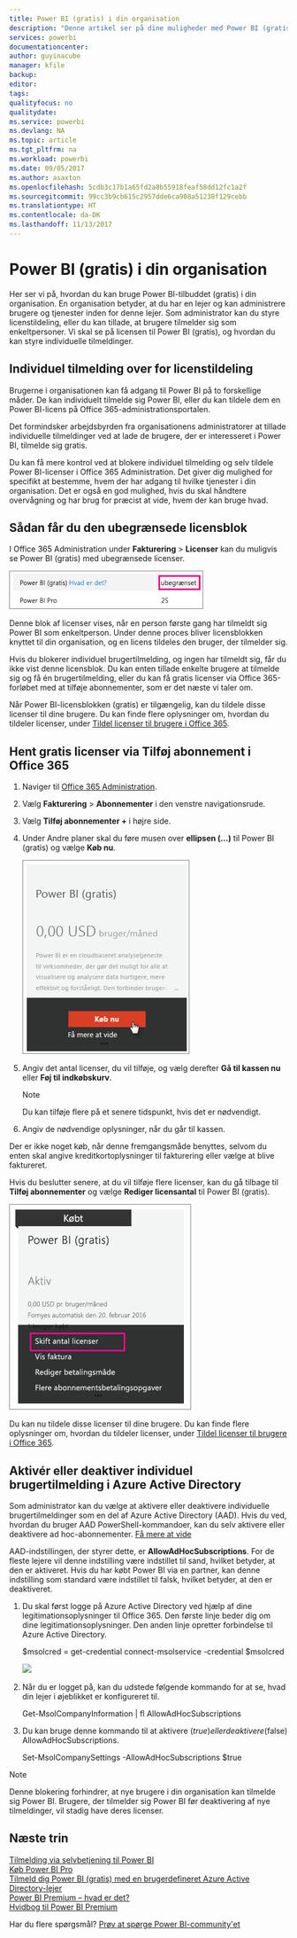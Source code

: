 ```yaml
---
title: Power BI (gratis) i din organisation
description: "Denne artikel ser på dine muligheder med Power BI (gratis) fra et organisationsperspektiv. Hvis du er administrator af din lejer, kan du her se, hvordan du administrerer gratis tilmeldinger."
services: powerbi
documentationcenter: 
author: guyinacube
manager: kfile
backup: 
editor: 
tags: 
qualityfocus: no
qualitydate: 
ms.service: powerbi
ms.devlang: NA
ms.topic: article
ms.tgt_pltfrm: na
ms.workload: powerbi
ms.date: 09/05/2017
ms.author: asaxton
ms.openlocfilehash: 5cdb3c17b1a65fd2a8b55918feaf58dd12fc1a2f
ms.sourcegitcommit: 99cc3b9cb615c2957dde6ca908a51238f129cebb
ms.translationtype: HT
ms.contentlocale: da-DK
ms.lasthandoff: 11/13/2017
---
```

# <a name="power-bi-free-in-your-organization"></a>Power BI (gratis) i din organisation
Her ser vi på, hvordan du kan bruge Power BI-tilbuddet (gratis) i din organisation. En organisation betyder, at du har en lejer og kan administrere brugere og tjenester inden for denne lejer. Som administrator kan du styre licenstildeling, eller du kan tillade, at brugere tilmelder sig som enkeltpersoner. Vi skal se på licensen til Power BI (gratis), og hvordan du kan styre individuelle tilmeldinger.

## <a name="individual-sign-up-versus-license-assignment"></a>Individuel tilmelding over for licenstildeling
Brugerne i organisationen kan få adgang til Power BI på to forskellige måder. De kan individuelt tilmelde sig Power BI, eller du kan tildele dem en Power BI-licens på Office 365-administrationsportalen.

Det formindsker arbejdsbyrden fra organisationens administratorer at tillade individuelle tilmeldinger ved at lade de brugere, der er interesseret i Power BI, tilmelde sig gratis.

Du kan få mere kontrol ved at blokere individuel tilmelding og selv tildele Power BI-licenser i Office 365 Administration. Det giver dig mulighed for specifikt at bestemme, hvem der har adgang til hvilke tjenester i din organisation. Det er også en god mulighed, hvis du skal håndtere overvågning og har brug for præcist at vide, hvem der kan bruge hvad.

## <a name="how-to-get-the-unlimited-license-block"></a>Sådan får du den ubegrænsede licensblok
I Office 365 Administration under **Fakturering** > **Licenser** kan du muligvis se Power BI (gratis) med ubegrænsede licenser.

![](media/service-admin-service-free-in-your-organization/unlimited-licenses.png)

Denne blok af licenser vises, når en person første gang har tilmeldt sig Power BI som enkeltperson. Under denne proces bliver licensblokken knyttet til din organisation, og en licens tildeles den bruger, der tilmelder sig.

Hvis du blokerer individuel brugertilmelding, og ingen har tilmeldt sig, får du ikke vist denne licensblok. Du kan enten tillade enkelte brugere at tilmelde sig og få én brugertilmelding, eller du kan få gratis licenser via Office 365-forløbet med at tilføje abonnementer, som er det næste vi taler om.

Når Power BI-licensblokken (gratis) er tilgængelig, kan du tildele disse licenser til dine brugere. Du kan finde flere oplysninger om, hvordan du tildeler licenser, under [Tildel licenser til brugere i Office 365](https://support.office.com/article/Assign-or-unassign-licenses-for-Office-365-for-business-997596b5-4173-4627-b915-36abac6786dc).

## <a name="getting-free-licenses-via-add-subscription-within-office-365"></a>Hent gratis licenser via Tilføj abonnement i Office 365
1. Naviger til [Office 365 Administration](https://portal.office.com/admin/default.aspx).
2. Vælg **Fakturering** > **Abonnementer** i den venstre navigationsrude.
3. Vælg **Tilføj abonnementer +** i højre side.
4. Under Andre planer skal du føre musen over **ellipsen (…)** til Power BI (gratis) og vælge **Køb nu**.
   
    ![](media/service-admin-service-free-in-your-organization/buy-powerbi-free.png)
5. Angiv det antal licenser, du vil tilføje, og vælg derefter **Gå til kassen nu** eller **Føj til indkøbskurv**.
   
   > [!NOTE]
   > Du kan tilføje flere på et senere tidspunkt, hvis det er nødvendigt.
   > 
   > 
6. Angiv de nødvendige oplysninger, når du går til kassen.

Der er ikke noget køb, når denne fremgangsmåde benyttes, selvom du enten skal angive kreditkortoplysninger til fakturering eller vælge at blive faktureret.

Hvis du beslutter senere, at du vil tilføje flere licenser, kan du gå tilbage til **Tilføj abonnementer** og vælge **Rediger licensantal** til Power BI (gratis).

![](media/service-admin-service-free-in-your-organization/change-license-quantity.png)

Du kan nu tildele disse licenser til dine brugere. Du kan finde flere oplysninger om, hvordan du tildeler licenser, under [Tildel licenser til brugere i Office 365](https://support.office.com/article/Assign-or-unassign-licenses-for-Office-365-for-business-997596b5-4173-4627-b915-36abac6786dc).

## <a name="enable-or-disable-individual-user-sign-up-in-azure-active-directory"></a>Aktivér eller deaktiver individuel brugertilmelding i Azure Active Directory
Som administrator kan du vælge at aktivere eller deaktivere individuelle brugertilmeldinger som en del af Azure Active Directory (AAD). Hvis du ved, hvordan du bruger AAD PowerShell-kommandoer, kan du selv aktivere eller deaktivere ad hoc-abonnementer. [Få mere at vide](https://technet.microsoft.com/library/jj151815.aspx)

AAD-indstillingen, der styrer dette, er **AllowAdHocSubscriptions**. For de fleste lejere vil denne indstilling være indstillet til sand, hvilket betyder, at den er aktiveret. Hvis du har købt Power BI via en partner, kan denne indstilling som standard være indstillet til falsk, hvilket betyder, at den er deaktiveret.

1. Du skal først logge på Azure Active Directory ved hjælp af dine legitimationsoplysninger til Office 365. Den første linje beder dig om dine legitimationsoplysninger. Den anden linje opretter forbindelse til Azure Active Directory.
   
     $msolcred = get-credential   connect-msolservice -credential $msolcred
   
   ![](media/service-admin-service-free-in-your-organization/aad-signin.png)
2. Når du er logget på, kan du udstede følgende kommando for at se, hvad din lejer i øjeblikket er konfigureret til.
   
     Get-MsolCompanyInformation | fl AllowAdHocSubscriptions
3. Du kan bruge denne kommando til at aktivere ($true) eller deaktivere ($false) AllowAdHocSubscriptions.
   
     Set-MsolCompanySettings -AllowAdHocSubscriptions $true

> [!NOTE]
> Denne blokering forhindrer, at nye brugere i din organisation kan tilmelde sig Power BI. Brugere, der tilmelder sig Power BI før deaktivering af nye tilmeldinger, vil stadig have deres licenser.
> 
> 

## <a name="next-steps"></a>Næste trin
[Tilmelding via selvbetjening til Power BI](service-self-service-signup-for-power-bi.md)  
[Køb Power BI Pro](service-admin-purchasing-power-bi-pro.md)  
[Tilmeld dig Power BI (gratis) med en brugerdefineret Azure Active Directory-lejer](developer/create-an-azure-active-directory-tenant.md)  
[Power BI Premium – hvad er det?](service-premium.md)  
[Hvidbog til Power BI Premium](https://aka.ms/pbipremiumwhitepaper)  

Har du flere spørgsmål? [Prøv at spørge Power BI-community'et](http://community.powerbi.com/)

